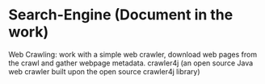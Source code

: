 # Search-Engine (Document in the work)

Web Crawling:
work with a simple web crawler, download web pages from the crawl and gather webpage metadata.
crawler4j (an open source Java web crawler built upon the open source crawler4j library)

<!--
maximum pages to fetch: 20,000
maximum depth: 16
number of crawlers: 7 (multi-threading for efficiency)
file type: HTML, doc, pdf and different image formats
-->
